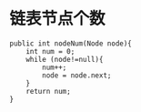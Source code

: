 # 链表节点个数


    public int nodeNum(Node node){
        int num = 0;
        while (node!=null){
            num++;
            node = node.next;
        }
        return num;
    }
